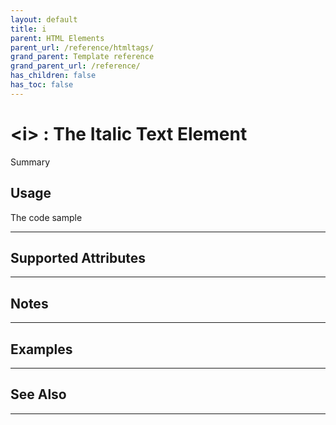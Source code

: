 ```yaml
---
layout: default
title: i
parent: HTML Elements
parent_url: /reference/htmltags/
grand_parent: Template reference
grand_parent_url: /reference/
has_children: false
has_toc: false
---
```


# &lt;i&gt; : The Italic Text Element

Summary

## Usage

 The code sample

---

## Supported Attributes


---

## Notes


---

## Examples


---


## See Also


---

